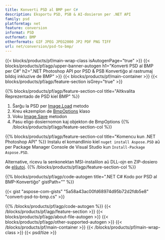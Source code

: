```yaml
---
title: Konverti PSD al BMP per C#
description: Eksportu PSD, PSB & AI-dosieron per .NET API
family: psd
platformtag: net
feature: conversion
informat: PSD
outformat: BMP
otherformats: GIF JPEG JPEG2000 JP2 PDF PNG TIFF
url: net/conversion/psd-to-bmp/
---
```


{{< blocks/products/pf/main-wrap-class isAutogenPage="true" >}}
{{< blocks/products/pf/agp/upper-banner-autogen h1="Konverti PSD al BMP per C#" h2=".NET Photoshop API por PSD & PSB Konvertiĝo al rastrumaj bildoj inkluzive de BMP" >}}
{{< blocks/products/pf/main-container >}}
{{< blocks/products/pf/agp/feature-section isGrey="true" >}}

{{% blocks/products/pf/agp/feature-section-col title="Altkvalita Reprezentado de PSD kiel BMP" %}}
1. Ŝarĝu la PSD per [Image.Load](https://apireference.aspose.com/psd/net/aspose.psd/image/methods/load/index) metodo
1. Kreu ekzemplon de [BmpOptions](https://apireference.aspose.com/psd/net/aspose.psd.imageoptions/bmpoptions) klaso
1. Voku [Image.Save](https://apireference.aspose.com/psd/net/aspose.psd/image/methods/save/index) metodon
1. Pasu eligo dosiernomon kaj objekton de BmpOptions
{{% /blocks/products/pf/agp/feature-section-col %}}

{{% blocks/products/pf/agp/feature-section-col title="Komencu kun .NET Photoshop API" %}}
Instalu el komandlinio kiel ```nuget install Aspose.PSD``` aŭ per Package Manager Console de Visual Studio kun ```Install-Package Aspose.PSD```.

Alternative, ricevu la senkonektan MSI-instalilon aŭ DLL-ojn en ZIP-dosiero de [elŝutoj](https://releases.aspose.com/psd/net).
{{% /blocks/products/pf/agp/feature-section-col %}}

{{% blocks/products/pf/agp/code-autogen title=".NET C# Kodo por PSD al BMP-Konvertiĝo" gistPath="" %}}

{{< gist "aspose-com-gists" "5a58a43ac00fd68974d95b72d2fdb5e8" "convert-psd-to-bmp.cs" >}}

{{% /blocks/products/pf/agp/code-autogen %}}
{{< /blocks/products/pf/agp/feature-section >}}
{{< blocks/products/pf/agp/about-file-autogen >}}
{{< blocks/products/pf/agp/other-supported-autogen >}}
{{< /blocks/products/pf/main-container >}}
{{< /blocks/products/pf/main-wrap-class >}}
{{< psd/tize >}}
